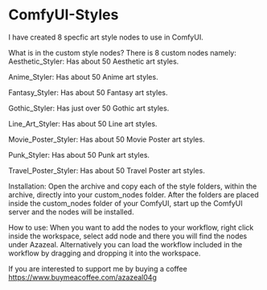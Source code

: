 # ComfyUI-Styles
I have created 8 specfic art style nodes to use in ComfyUI.

What is in the custom style nodes?
There is 8 custom nodes namely:
Aesthetic_Styler:
Has about 50 Aesthetic art styles.

Anime_Styler:
Has about 50 Anime art styles.

Fantasy_Styler:
Has about 50 Fantasy art styles.

Gothic_Styler:
Has just over 50 Gothic art styles.

Line_Art_Styler:
Has about 50 Line art styles.

Movie_Poster_Styler:
Has about 50 Movie Poster art styles.

Punk_Styler:
Has about 50 Punk art styles.

Travel_Poster_Styler:
Has about 50 Travel Poster art styles.

Installation:
Open the archive and copy each of the style folders, within the archive, directly into your custom_nodes folder.
After the folders are placed inside the custom_nodes folder of your ComfyUI, start up the ComfyUI server and the nodes will be installed.

How to use:
When you want to add the nodes to your workflow, right click inside the workspace, select add node and there you will find the nodes under Azazeal.
Alternatively you can load the workflow included in the workflow by dragging and dropping it into the workspace.

If you are interested to support me by buying a coffee
https://www.buymeacoffee.com/azazeal04g
